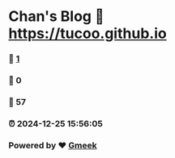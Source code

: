 # Chan's Blog :link: https://tucoo.github.io 
### :page_facing_up: [1](https://tucoo.github.io/tag.html) 
### :speech_balloon: 0 
### :hibiscus: 57 
### :alarm_clock: 2024-12-25 15:56:05 
### Powered by :heart: [Gmeek](https://github.com/Meekdai/Gmeek)

